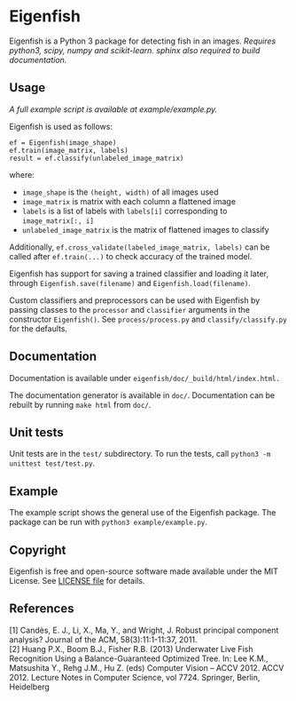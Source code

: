 # Eigenfish
Eigenfish is a Python 3 package for detecting fish in an images.
*Requires python3, scipy, numpy and scikit-learn. sphinx also required to 
build documentation.*

## Usage
*A full example script is available at example/example.py.*

Eigenfish is used as follows:
```
ef = Eigenfish(image_shape)
ef.train(image_matrix, labels)
result = ef.classify(unlabeled_image_matrix)
```
where:
- `image_shape` is the `(height, width)` of all images used
- `image_matrix` is matrix with each column a flattened image
- `labels` is a list of labels with `labels[i]` corresponding to
`image_matrix[:, i]`
- `unlabeled_image_matrix` is the matrix of flattened images to classify

Additionally, `ef.cross_validate(labeled_image_matrix, labels)` can be called
after `ef.train(...)` to check accuracy of the trained model.

Eigenfish has support for saving a trained classifier and loading it later,
through `Eigenfish.save(filename)` and `Eigenfish.load(filename)`.

Custom classifiers and preprocessors can be used with Eigenfish by passing
classes to the `processor` and `classifier` arguments in the constructor
`Eigenfish()`.
See `process/process.py` and `classify/classify.py` for the defaults.

## Documentation
Documentation is available under `eigenfish/doc/_build/html/index.html.`

The documentation generator is available in `doc/`. Documentation can be rebuilt
by running `make html` from `doc/`.

## Unit tests
Unit tests are in the `test/` subdirectory. To run the tests, call
`python3 -m unittest test/test.py`.

## Example
The example script shows the general use of the Eigenfish package. The package
can be run with `python3 example/example.py`.

## Copyright
Eigenfish is free and open-source software made available under the MIT License.
See [LICENSE file](LICENSE) for details. 

## References

[1] Candès, E. J., Li, X., Ma, Y., and Wright, J. Robust principal component analysis? Journal of the ACM, 58(3):11:1-11:37, 2011.<br />
[2] Huang P.X., Boom B.J., Fisher R.B. (2013) Underwater Live Fish Recognition Using a Balance-Guaranteed Optimized Tree. In: Lee K.M., Matsushita Y., Rehg J.M., Hu Z. (eds) Computer Vision – ACCV 2012. ACCV 2012. Lecture Notes in Computer Science, vol 7724. Springer, Berlin, Heidelberg
